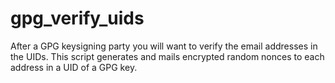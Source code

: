 gpg_verify_uids
===============

After a GPG keysigning party you will want to verify the email addresses in the UIDs. This script generates and mails encrypted random nonces to each address in a UID of a GPG key.
